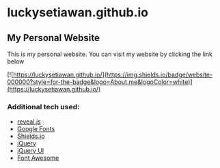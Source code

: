 # luckysetiawan.github.io

## My Personal Website
This is my personal website. You can visit my website by clicking the link below

[![https://luckysetiawan.github.io/](https://img.shields.io/badge/website-000000?style=for-the-badge&logo=About.me&logoColor=white)](https://luckysetiawan.github.io/)

### Additional tech used:
* [reveal.js](https://revealjs.com/)
* [Google Fonts](https://fonts.google.com/)
* [Shields.io](https://shields.io/badges)
* [jQuery](https://jquery.com/)
* [jQuery UI](https://jqueryui.com/)
* [Font Awesome](https://fontawesome.com/)
